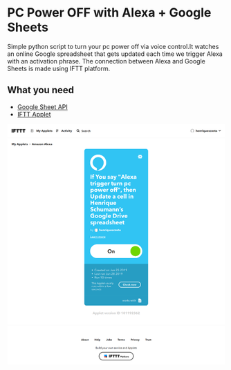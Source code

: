 # PC Power OFF with Alexa + Google Sheets
Simple python script to turn your pc power off via voice control.It watches an online Google spreadsheet that gets updated each time we trigger Alexa with an activation phrase. The connection between Alexa and Google Sheets is made using IFTT platform.

## What you need

* [Google Sheet API](https://developers.google.com/sheets/api/quickstart/python)
* [IFTT Applet](https://ifttt.com)

![iftt applets](https://github.com/schumannc/AlexaGoogleSheets/blob/master/IFTT_applets.png)
